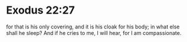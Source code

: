 # Exodus 22:27

for that is his only covering, and it is his cloak for his body; in what else shall he sleep? And if he cries to me, I will hear, for I am compassionate.
